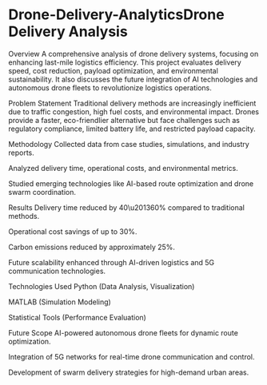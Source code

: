 # Drone-Delivery-AnalyticsDrone Delivery Analysis
Overview
A comprehensive analysis of drone delivery systems, focusing on enhancing last-mile logistics efficiency. This project evaluates delivery speed, cost reduction, payload optimization, and environmental sustainability. It also discusses the future integration of AI technologies and autonomous drone fleets to revolutionize logistics operations.

Problem Statement
Traditional delivery methods are increasingly inefficient due to traffic congestion, high fuel costs, and environmental impact. Drones provide a faster, eco-friendlier alternative but face challenges such as regulatory compliance, limited battery life, and restricted payload capacity.

Methodology
Collected data from case studies, simulations, and industry reports.

Analyzed delivery time, operational costs, and environmental metrics.

Studied emerging technologies like AI-based route optimization and drone swarm coordination.

Results
Delivery time reduced by 40\u201360% compared to traditional methods.

Operational cost savings of up to 30%.

Carbon emissions reduced by approximately 25%.

Future scalability enhanced through AI-driven logistics and 5G communication technologies.

Technologies Used
Python (Data Analysis, Visualization)

MATLAB (Simulation Modeling)

Statistical Tools (Performance Evaluation)

Future Scope
AI-powered autonomous drone fleets for dynamic route optimization.

Integration of 5G networks for real-time drone communication and control.

Development of swarm delivery strategies for high-demand urban areas.
